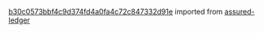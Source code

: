 [b30c0573bbf4c9d374fd4a0fa4c72c847332d91e](https://github.com/insolar/assured-ledger/commit/b30c0573bbf4c9d374fd4a0fa4c72c847332d91e) imported from [assured-ledger](https://github.com/insolar/assured-ledger)
